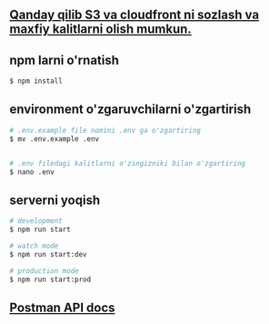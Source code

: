 ## [Qanday qilib S3 va cloudfront ni sozlash va maxfiy kalitlarni olish mumkun.](https://youtu.be/9TkPLQRC-FI)


## npm larni o'rnatish

```bash
$ npm install
```

## environment o'zgaruvchilarni o'zgartirish

```bash
# .env.example file nomini .env ga o'zgartiring
$ mv .env.example .env


# .env filedagi kalitlarni o'zingizniki bilan o'zgartiring
$ nano .env

```

## serverni yoqish

```bash
# development
$ npm run start

# watch mode
$ npm run start:dev

# production mode
$ npm run start:prod
```

## [Postman API docs](https://documenter.getpostman.com/view/34214552/2sA3QpAseQ)
